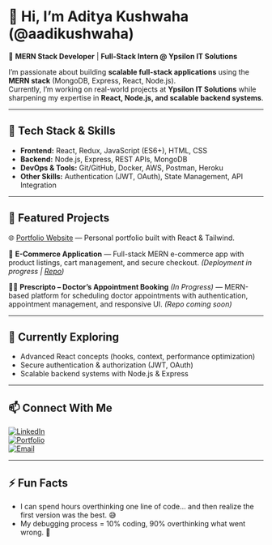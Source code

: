 # 👋 Hi, I’m Aditya Kushwaha (@aadikushwaha)

🚀 **MERN Stack Developer** | **Full-Stack Intern @ Ypsilon IT Solutions**

I’m passionate about building **scalable full-stack applications** using the **MERN stack** (MongoDB, Express, React, Node.js).  
Currently, I’m working on real-world projects at **Ypsilon IT Solutions** while sharpening my expertise in **React, Node.js, and scalable backend systems**.

---

## 🔧 Tech Stack & Skills
- **Frontend:** React, Redux, JavaScript (ES6+), HTML, CSS  
- **Backend:** Node.js, Express, REST APIs, MongoDB  
- **DevOps & Tools:** Git/GitHub, Docker, AWS, Postman, Heroku  
- **Other Skills:** Authentication (JWT, OAuth), State Management, API Integration  

---

## 📌 Featured Projects
🌐 [Portfolio Website](https://portfolioaditya-psi.vercel.app/) — Personal portfolio built with React & Tailwind.  

🛒 **E-Commerce Application** — Full-stack MERN e-commerce app with product listings, cart management, and secure checkout. *(Deployment in progress | [Repo](#))*  

👨‍⚕️ **Prescripto – Doctor’s Appointment Booking** *(In Progress)* — MERN-based platform for scheduling doctor appointments with authentication, appointment management, and responsive UI. *(Repo coming soon)*  

---

## 🌱 Currently Exploring
- Advanced React concepts (hooks, context, performance optimization)  
- Secure authentication & authorization (JWT, OAuth)  
- Scalable backend systems with Node.js & Express  

---

## 📫 Connect With Me

[![LinkedIn](https://img.shields.io/badge/LinkedIn-0077B5?style=for-the-badge&logo=linkedin&logoColor=white)](https://www.linkedin.com/in/adityakushwaha9477)  
[![Portfolio](https://img.shields.io/badge/Portfolio-000000?style=for-the-badge&logo=vercel&logoColor=white)](https://aadikushwaha.com)  
[![Email](https://img.shields.io/badge/Email-D14836?style=for-the-badge&logo=gmail&logoColor=white)](mailto:adityakushwah9477@gmail.com)  

---

## ⚡ Fun Facts
- I can spend hours overthinking one line of code… and then realize the first version was the best. 😅  
- My debugging process = 10% coding, 90% overthinking what went wrong. 🐛  
